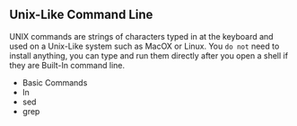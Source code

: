 ## Unix-Like Command Line

UNIX commands are strings of characters typed in at the keyboard and used on a Unix-Like system such as MacOX or Linux. You `do not` need to install anything, you can type and run them directly after you open a shell if they are Built-In command line.

* Basic Commands
* ln
* sed
* grep